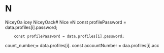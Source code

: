 # N
NiceyOa
icey
NiceyOack# Nice
vN
        const profilePassword = data.profiles[i].password;

        const profilePassword = data.profiles[i].password;
count_number;= data.profiles[i].
        const accountNumber = daa.profiles[i].acc
